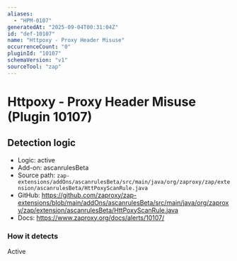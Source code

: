 ```yaml
---
aliases:
  - "HPM-0107"
generatedAt: "2025-09-04T00:31:04Z"
id: "def-10107"
name: "Httpoxy - Proxy Header Misuse"
occurrenceCount: "0"
pluginId: "10107"
schemaVersion: "v1"
sourceTool: "zap"
---
```


# Httpoxy - Proxy Header Misuse (Plugin 10107)

## Detection logic

- Logic: active
- Add-on: ascanrulesBeta
- Source path: `zap-extensions/addOns/ascanrulesBeta/src/main/java/org/zaproxy/zap/extension/ascanrulesBeta/HttPoxyScanRule.java`
- GitHub: https://github.com/zaproxy/zap-extensions/blob/main/addOns/ascanrulesBeta/src/main/java/org/zaproxy/zap/extension/ascanrulesBeta/HttPoxyScanRule.java
- Docs: https://www.zaproxy.org/docs/alerts/10107/

### How it detects

Active

